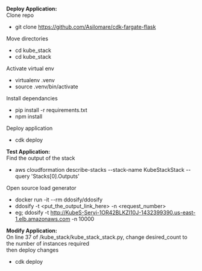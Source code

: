 
**Deploy Application:**\
Clone repo
- git clone https://github.com/Asilomare/cdk-fargate-flask 

Move directories
- cd kube_stack
- cd kube_stack

Activate virtual env
- virtualenv .venv
- source .venv/bin/activate

Install dependancies
- pip install -r requirements.txt
- npm install

Deploy application
- cdk deploy

**Test Application:**\
Find the output of the stack
- aws cloudformation describe-stacks --stack-name KubeStackStack --query 'Stacks[0].Outputs' 

Open source load generator
- docker run -it --rm ddosify/ddosify
- ddosify -t <put_the_output_link_here> -n <request_number>
- eg; ddosify -t http://KubeS-Servi-1OR42BLKZI10J-1432399390.us-east-1.elb.amazonaws.com -n 10000

**Modify Application:**\
On line 37 of /kube_stack/kube_stack_stack.py, change desired_count to the number of instances required\
then deploy changes
- cdk deploy
